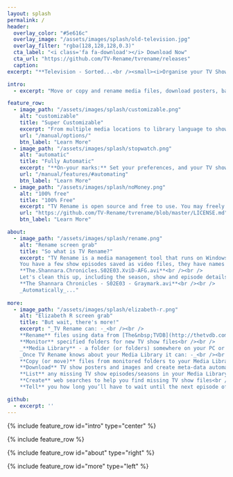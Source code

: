 ```yaml
---
layout: splash
permalink: /
header:
  overlay_color: "#5e616c"
  overlay_image: "/assets/images/splash/old-television.jpg"
  overlay_filter: "rgba(128,128,128,0.3)"
  cta_label: "<i class='fa fa-download'></i> Download Now"
  cta_url: "https://github.com/TV-Rename/tvrename/releases"
  caption:
excerpt: "**Television - Sorted...<br /><small><i>Organise your TV Shows with<br />the Swiss-Army-Knife of<br />media management tools.</i></small>**<br />Latest Release: <br />"

intro:
  - excerpt: "Move or copy and rename media files, download posters, banners and episode images, create .nfo files, search for missing episodes, calendarize your favourite TV shows - _**automatically**_..."

feature_row:
  - image_path: "/assets/images/splash/customizable.png"
    alt: "customizable"
    title: "Super Customizable"
    excerpt: "From multiple media locations to library language to show and episode images to metadata, to  TheTVDB and torrent integration; virtually every aspect of TV&nbsp;Rename is configurable..."
    url: "/manual/options/"
    btn_label: "Learn More"
  - image_path: "/assets/images/splash/stopwatch.png"
    alt: "automatic"
    title: "Fully Automatic"
    excerpt: "**On-your marks:** Set your preferences, and your TV show collection location(s).<br />**Get set:** to run a scan to find out what's current, sit back, relax, and watch it<br />**Go**..."
    url: "/manual/features/#automating"
    btn_label: "Learn More"
  - image_path: "/assets/images/splash/noMoney.png"
    alt: "100% free"
    title: "100% Free"
    excerpt: "TV Rename is open source and free to use. You may freely modify it for non-commercial use. All we ask is that you feed improvements back into the project so others may benefit."
    url: "https://github.com/TV-Rename/tvrename/blob/master/LICENSE.md"
    btn_label: "Learn More"

about:
  - image_path: "/assets/images/splash/rename.png"
    alt: "Rename screen grab"
    title: "So what is TV Rename?"
    excerpt: "TV Rename is a media management tool that runs on Windows 7 and later and looks after all your TV show files; making them presentable for [Kodi (XBMC)](https://kodi.tv/ 'visit Kodi on the web'), [Mede8er](http://www.mede8er.eu/ 'visit Mede8ter on the web'), [PyTivo](https://pytivo.sourceforge.io/wiki/index.php/PyTivo 'visit PyTivo on the web') and other media hubs.<br /><br />On the surface TV Rename will “fix” the names of TV shows…<br />
    You have a few show episodes saved as video files, they have names like:<br /><br />
    **The.Shannara.Chronicles.S02E03.XviD-AFG.avi**<br /><br />
    Let's clean this up, including the season, show and episode details like:<br /><br />
    **The Shannara Chronicles - S02E03 - Graymark.avi**<br /><br />
    _Automatically_..."
  
more:
  - image_path: "/assets/images/splash/elizabeth-r.png"
    alt: "Elizabeth R screen grab"
    title: "But wait, there's more!"
    excerpt: "_TV Rename can: -_<br /><br />
    **Rename** files using data from [The&nbsp;TVDB](http://thetvdb.com 'Visit thetvdb.com') and rules you can configure<br />
    **Monitor** specified folders for new TV show files<br /><br />
    _**Media Library** - a folder (or folders) somewhere on your PC or NAS or whatever, with a bunch of TV show files in it (them)._<br /><br />
    _Once TV Rename knows about your Media Library it can: -_<br /><br />
    **Copy (or move)** files from monitored folders to your Media Library<br />
    **Download** TV show posters and images and create meta-data automatically<br />
    **List** any missing TV show episodes/seasons in your Media Library<br />
    **Create** web searches to help you find missing TV show files<br />
    **Tell** you how long you’ll have to wait until the next episode of your current favourite TV show airs"  

github:
  - excerpt: ''
---
```


{% include feature_row id="intro" type="center" %}

{% include feature_row %}

{% include feature_row id="about" type="right" %}

{% include feature_row id="more" type="left" %}
